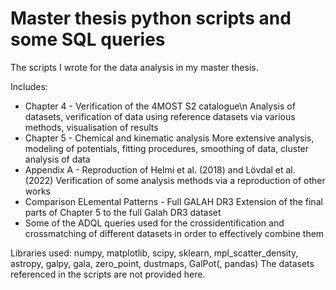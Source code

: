 # Master thesis python scripts and some SQL queries
The scripts I wrote for the data analysis in my master thesis.

Includes:
- Chapter 4 - Verification of the 4MOST S2 catalogue\n
  Analysis of datasets, verification of data using reference datasets via various methods, visualisation of results
- Chapter 5 - Chemical and kinematic analysis
  More extensive analysis, modeling of potentials, fitting procedures, smoothing of data, cluster analysis of data
- Appendix A - Reproduction of Helmi et al. (2018) and Lövdal et al. (2022)
  Verification of some analysis methods via a reproduction of other works
- Comparison ELemental Patterns - Full GALAH DR3
  Extension of the final parts of Chapter 5 to the full Galah DR3 dataset
- Some of the ADQL queries used for the crossidentification and crossmatching of different datasets in order to effectively combine them

Libraries used: numpy, matplotlib, scipy, sklearn, mpl_scatter_density, astropy, galpy, gala, zero_point, dustmaps, GalPot(, pandas)
The datasets referenced in the scripts are not provided here.
